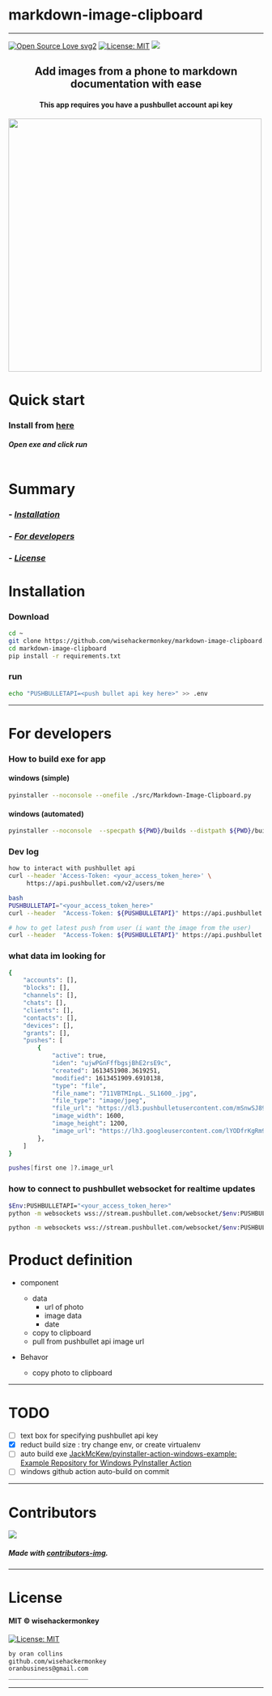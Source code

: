 # markdown-image-clipboard
----
[![Open Source Love svg2](https://badges.frapsoft.com/os/v2/open-source.svg?v=103)](https://github.com/ellerbrock/open-source-badges/)
[![License: MIT](https://img.shields.io/badge/License-MIT-yellow.svg)](https://opensource.org/licenses/MIT)
![](assets/2021-02-16-03-23-43.png)

<h2 align="center">Add images from a phone to markdown documentation with ease</h2>

<h4 align="center">This app requires you have a pushbullet account api key</h4>
<img src="assets/animation_of_creation_v1.gif" width="500">


# Quick start
### Install from [here](https://github.com/wisehackermonkey/markdown-image-clipboard/tags)
##### Open exe and click run
```bash
```

# Summary
<!-- ### -  *[Quick start](#Quick-start)* -->
### -  *[Installation](#Installation)*
### -  *[For developers](#For-developers)*
<!-- ### -  *[Contributors](#Contributors)* -->
### -  *[License](#License)*


# Installation
### Download
```bash
cd ~
git clone https://github.com/wisehackermonkey/markdown-image-clipboard.git
cd markdown-image-clipboard
pip install -r requirements.txt
```
### run
```bash
echo "PUSHBULLETAPI=<push bullet api key here>" >> .env

```

<!-- ----------------- -->
<!-- # Screenshots -->
<!-- - <img src="assets/_____________" width="400">  -->
<!-- -  -->


<!-- SETUP -->

-----------------
# For developers
### How to build exe for app
#### windows (simple)
```bash
pyinstaller --noconsole --onefile ./src/Markdown-Image-Clipboard.py
```
#### windows (automated)
```bash
pyinstaller --noconsole  --specpath ${PWD}/builds --distpath ${PWD}/builds/dist --workpath ${PWD}/builds/build --onefile ./src/Markdown-Image-Clipboard.py ; mv -force ${PWD}/builds/dist/Markdown-Image-Clipboard.exe ${PWD}/windows_build/Markdown-Image-Clipboard.exe ; $date = Get-Date -Format "yyyyMMdd"; Compress-Archive -force -Path ${PWD}/windows_build/Markdown-Image-Clipboard.exe -DestinationPath ${PWD}/windows_build/Markdown-Image-Clipboard_windows_${date}.zip
``` 
### Dev log
```bash
how to interact with pushbullet api
curl --header 'Access-Token: <your_access_token_here>' \
     https://api.pushbullet.com/v2/users/me

bash
PUSHBULLETAPI="<your_access_token_here>"
curl --header  "Access-Token: ${PUSHBULLETAPI}" https://api.pushbullet.com/v2/users/me

# how to get latest push from user (i want the image from the user)
curl --header  "Access-Token: ${PUSHBULLETAPI}" https://api.pushbullet.com/v2/pushes
``` 
### what data im looking for
```bash
{
    "accounts": [],
    "blocks": [],
    "channels": [],
    "chats": [],
    "clients": [],
    "contacts": [],
    "devices": [],
    "grants": [],
    "pushes": [
        {
            "active": true,
            "iden": "ujwPGnFffbgsjBhE2rsE9c",
            "created": 1613451908.3619251,
            "modified": 1613451909.6910138,
            "type": "file",
            "file_name": "711VBTMInpL._SL1600_.jpg",
            "file_type": "image/jpeg",
            "file_url": "https://dl3.pushbulletusercontent.com/mSnwSJ89SX78Cl9igkkTAyaRXO2Qf1KC/711VBTMInpL._SL1600_.jpg",
            "image_width": 1600,
            "image_height": 1200,
            "image_url": "https://lh3.googleusercontent.com/lYODfrKgRm9nyN0x6hw-SL583g7GnC5aR3Ybx0DmEMgVMa3A0CjC32txRMEQnTjoFHQNjVQG0OHEb1irBUkjtzjCZXT2VItv_WxSwN3V"
        },
    ]
}

pushes[first one ]?.image_url 
```
### how to connect to pushbullet websocket for realtime updates
```bash
$Env:PUSHBULLETAPI="<your_access_token_here>"
python -m websockets wss://stream.pushbullet.com/websocket/$env:PUSHBULLETAPI

python -m websockets wss://stream.pushbullet.com/websocket/$env:PUSHBULLETAPI 
```


# Product definition
- component
    - data
        - url of photo
        - image data
        - date
    - copy to clipboard
    - pull from pushbullet api image url

- Behavor
    - copy photo to clipboard

 -----------------
# TODO
- [ ] text box for specifying pushbullet api key
- [x] reduct build size : try change env, or create virtualenv
- [ ] auto build exe [JackMcKew/pyinstaller-action-windows-example: Example Repository for Windows PyInstaller Action](https://github.com/JackMcKew/pyinstaller-action-windows-example)
- [ ] windows github action auto-build on commit

-----------------
# Contributors

[![](https://contrib.rocks/image?repo=wisehackermonkey/markdown-image-clipboard)](https://github.com/wisehackermonkey/markdown-image-clipboard/graphs/contributors)

##### Made with [contributors-img](https://contrib.rocks).

-----------------
# License
#### MIT © wisehackermonkey
[![License: MIT](https://img.shields.io/badge/License-MIT-yellow.svg)](https://opensource.org/licenses/MIT)
```bash
by oran collins
github.com/wisehackermonkey
oranbusiness@gmail.com
______________________
```















<!-- ---------------------------------- -->
<!-- FULL -->
<!-- ---------------------------------- -->

<!-- # markdown-image-clipboard -->
----
<!-- 
[![Open Source Love svg2](https://badges.frapsoft.com/os/v2/open-source.svg?v=103)](https://github.com/ellerbrock/open-source-badges/)
[![MIT](https://img.shields.io/github/license/wisehackermonkey/markdown-image-clipboard.svg)](https://github.com/wisehackermonkey/markdown-image-clipboard/blob/master/LICENSE)
<img src="assets/NNNNNNNNNNNNN" width="400">
<h2 align="center">____________________</h2>
<h4 align="center">________________________</h4>
 -->

<!-- 

# Quick start
### __________________
##### __________________________
```bash
```

 -->


<!-- 

# Summary
### -  *[Quick start](#Quick-start)*
### -  *[Live Demo](#Live-demo)*
### -  *[Installation](#Installation)*
### -  *[Screenshots](#Screenshots)*
### -  *[License](#License)*
### -  *[Features](#Features)*
### -  *[For developers](#For-developers)*
### -  *[Todo](#TODO)*
### -  *[Related](#Related)*
### -  *[Contributors](#Contributors)*
 -->



<!-- ----------------- -->
<!-- <img src="assets/KKKKKKKKKKK" width="400"> -->
<!-- # [Live Demo](https://www._____________.com) -->





<!-- 
# Installation
### 
```bash
``` -->




<!-- 

-----------------
# Screenshots
- <img src="assets/_____________" width="400"> 
- 
 -->



<!-- 

# Features
- [x] ______
- [ ] ______


 -->


<!-- 
-----------------
# For developers
### 
```bash
```
 -->





<!-- -----------------
# TODO
- [x] ___________
- [ ] ___________ -->

<!-- 
-----------------
# Built with
- #### ________________
 -->





<!-- -----------------
# Related 
### [_________](https://www.____________.com)
 -->





<!-- 
-----------------
# Contributors

[![](https://contrib.rocks/image?repo=wisehackermonkey/markdown-image-clipboard)](https://github.com/wisehackermonkey/markdown-image-clipboard/graphs/contributors)

##### Made with [contributors-img](https://contrib.rocks).

-----------------
# License
#### MIT © wisehackermonkey
[![MIT](https://img.shields.io/github/license/wisehackermonkey/markdown-image-clipboard.svg)](https://github.com/wisehackermonkey/markdown-image-clipboard/blob/master/LICENSE)
 -->

<!-- ```bash
by oran collins
github.com/wisehackermonkey
oranbusiness@gmail.com
______________________
``` -->

<!-- ---------------------------------- -->
<!-- EXTRAS -->
<!-- ----------------------------------- -->
<br><br><br><br><br><br><br><br><br><br><br><br><br><br><br><br><br><br><br><br>
<!-- 
[![Javascript](https://img.shields.io/badge/Javascript-Enabled-lightgreen.svg)](https://shields.io/) 
[![forthebadge made-with-python](https://forthebadge.com/images/badges/made-with-python.svg)](https://www.python.org/)
![Python](https://img.shields.io/badge/Python-Enabled-<COLOR>.svg)
![P5.js](https://img.shields.io/badge/P5.js-Enabled-pink.svg)
[![Generic badge](https://img.shields.io/badge/<SUBJECT>-<STATUS>-<COLOR>.svg)](https://shields.io/)
[![GitHub release](https://img.shields.io/github/release/wisehackermonkey/markdown-image-clipboard.svg)](https://GitHub.com/wisehackermonkey/markdown-image-clipboard/releases/)
[![GitHub tag](https://img.shields.io/github/tag/wisehackermonkey/markdown-image-clipboard.svg)](https://GitHub.com/wisehackermonkey/markdown-image-clipboard/tags/)
[![GitHub pull-requests](https://img.shields.io/github/issues-pr/wisehackermonkey/markdown-image-clipboard.svg)](https://GitHub.com/wisehackermonkey/markdown-image-clipboard/pull/)
[![Website perso.crans.org](https://img.shields.io/website-up-down-green-red/http/www.orancollins.com.svg)](http://www.orancollins.com/) 
    -->

<!-- 
# https://yuml.me/diagram/plain/activity/draw
### (start)->[AAAAAAAA]<aaaaa->(BBBBBB)->(end) 

# Diagram
## 
```bash
```
 -->

<!-- 

# List
- 
- 
- 



# Toggle List
<details>
<x>____________</x>
<x>____________</x>
<x>____________</x>
</details>

# Keyboard Commnand
### <kbd>Command/ctrl + R</kbd> 

# Installation
### 
```bash
cd ~
git clone https://github.com/wisehackermonkey/markdown-image-clipboard.git
cd markdown-image-clipboard
pip install -r requirements.txt
npm install
```

# Docker
### Build
```bash
cd ~
git clone https://github.com/wisehackermonkey/markdown-image-clipboard.git
cd markdown-image-clipboard
docker build -t wisehackermonkey/markdown-image-clipboard:latest .  
```
### Run
```bash
docker run -it --rm --name wisehackermonkey/markdown-image-clipboard:latest  
```
### Docker-compose
```bash
docker-compose build
docker-compose up 
```



# Publish Docker Image
```bash
docker build -t wisehackermonkey/markdown-image-clipboard:latest .
docker login
docker push wisehackermonkey/markdown-image-clipboard:latest
```

 -->

